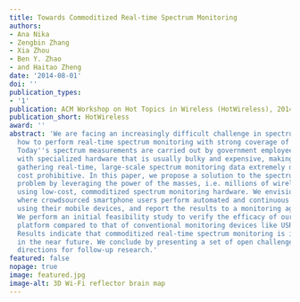 ```yaml
---
title: Towards Commoditized Real-time Spectrum Monitoring
authors:
- Ana Nika
- Zengbin Zhang
- Xia Zhou
- Ben Y. Zhao
- and Haitao Zheng
date: '2014-08-01'
doi: ''
publication_types:
- '1'
publication: ACM Workshop on Hot Topics in Wireless (HotWireless), 2014
publication_short: HotWireless
award: ''
abstract: 'We are facing an increasingly difficult challenge in spectrum management:
  how to perform real-time spectrum monitoring with strong coverage of deployed regions.
  Today''s spectrum measurements are carried out by government employees driving around
  with specialized hardware that is usually bulky and expensive, making the task of
  gathering real-time, large-scale spectrum monitoring data extremely difficult and
  cost prohibitive. In this paper, we propose a solution to the spectrum monitoring
  problem by leveraging the power of the masses, i.e. millions of wireless users,
  using low-cost, commoditized spectrum monitoring hardware. We envision an ecosystem
  where crowdsourced smartphone users perform automated and continuous spectrum measurements
  using their mobile devices, and report the results to a monitoring agency in real-time.
  We perform an initial feasibility study to verify the efficacy of our mobile monitoring
  platform compared to that of conventional monitoring devices like USRP GNU radios.
  Results indicate that commoditized real-time spectrum monitoring is indeed feasible
  in the near future. We conclude by presenting a set of open challenges and potential
  directions for follow-up research.'
featured: false
nopage: true
image: featured.jpg
image-alt: 3D Wi-Fi reflector brain map
---
```



